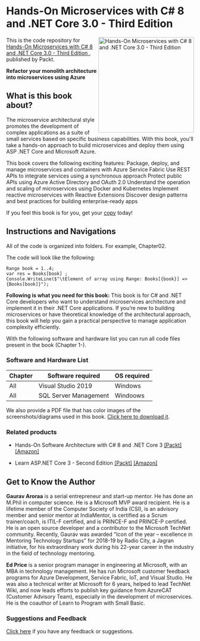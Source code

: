# Hands-On Microservices with C# 8 and .NET Core 3.0 - Third Edition 

<a href="https://www.packtpub.com/web-development/hands-on-microservices-with-c-8-and-net-core-3-0-third-edition?utm_source=github&utm_medium=repository&utm_campaign=9781789617948"><img src="https://static.packt-cdn.com/products/9781789617948/cover/smaller" alt="Hands-On Microservices with C# 8 and .NET Core 3.0 - Third Edition " height="256px" align="right"></a>

This is the code repository for [Hands-On Microservices with C# 8 and .NET Core 3.0 - Third Edition ](https://www.packtpub.com/web-development/hands-on-microservices-with-c-8-and-net-core-3-0-third-edition?utm_source=github&utm_medium=repository&utm_campaign=9781789617948), published by Packt.

**Refactor your monolith architecture into microservices using Azure**

## What is this book about?
The microservice architectural style promotes the development of complex applications as a suite of small services based on specific business capabilities. With this book, you'll take a hands-on approach to build microservices and deploy them using ASP .NET Core and Microsoft Azure.


This book covers the following exciting features:
Package, deploy, and manage microservices and containers with Azure Service Fabric 
Use REST APIs to integrate services using a synchronous approach 
Protect public APIs using Azure Active Directory and OAuth 2.0 
Understand the operation and scaling of microservices using Docker and Kubernetes 
Implement reactive microservices with Reactive Extensions 
Discover design patterns and best practices for building enterprise-ready apps 

If you feel this book is for you, get your [copy](https://www.amazon.com/dp/1789617944) today!

## Instructions and Navigations
All of the code is organized into folders. For example, Chapter02.

The code will look like the following:
```
Range book = 1..4;
var res = Books[book] ;
Console.WriteLine($"\tElement of array using Range: Books[{book}] => {Books[book]}");
```

**Following is what you need for this book:**
	This book is for C# and .NET Core developers who want to understand microservices architecture and implement it in their .NET Core applications. If you’re new to building microservices or have theoretical knowledge of the architectural approach, this book will help you gain a practical perspective to manage application complexity efficiently.

With the following software and hardware list you can run all code files present in the book (Chapter 1-).
### Software and Hardware List
| Chapter | Software required | OS required |
| -------- | ------------------------------------ | ----------------------------------- |
| All | Visual Studio 2019 | Windows |
| All | SQL Server Management | Windoows |

We also provide a PDF file that has color images of the screenshots/diagrams used in this book. [Click here to download it](https://static.packt-cdn.com/downloads/9781789617948_ColorImages.pdf).

### Related products
* Hands-On Software Architecture with C# 8 and .NET Core 3  [[Packt]](https://www.packtpub.com/in/programming/hands-on-software-architecture-with-c-8?utm_source=github&utm_medium=repository&utm_campaign=9781789800937) [[Amazon]](https://www.amazon.com/dp/1789800935)

* Learn ASP.NET Core 3 - Second Edition  [[Packt]](https://www.packtpub.com/in/web-development/learn-asp-net-core-3-second-edition?utm_source=github&utm_medium=repository&utm_campaign=9781789610130) [[Amazon]](https://www.amazon.com/dp/1789610133)

## Get to Know the Author
**Gaurav Aroraa**
is a serial entrepreneur and start-up mentor. He has done an M.Phil in computer science. He is a Microsoft MVP award recipient. He is a lifetime member of the Computer Society of India (CSI), is an advisory member and senior mentor at IndiaMentor, is certified as a Scrum trainer/coach, is ITIL-F certified, and is PRINCE-F and PRINCE-P certified. He is an open source developer and a contributor to the Microsoft TechNet community. Recently, Gaurav was awarded "Icon of the year – excellence in Mentoring Technology Startups" for 2018-19 by Radio City, a Jagran initiative, for his extraordinary work during his 22-year career in the industry in the field of technology mentoring.

**Ed Price**
is a senior program manager in engineering at Microsoft, with an MBA in technology management. He has run Microsoft customer feedback programs for Azure Development, Service Fabric, IoT, and Visual Studio. He was also a technical writer at Microsoft for 6 years, helped to lead TechNet Wiki, and now leads efforts to publish key guidance from AzureCAT (Customer Advisory Team), especially in the development of microservices. He is the coauthor of Learn to Program with Small Basic.

### Suggestions and Feedback
[Click here](https://docs.google.com/forms/d/e/1FAIpQLSdy7dATC6QmEL81FIUuymZ0Wy9vH1jHkvpY57OiMeKGqib_Ow/viewform) if you have any feedback or suggestions.
